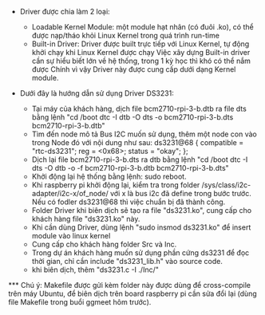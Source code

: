 - Driver được chia làm 2 loại:
    + Loadable Kernel Module: một module hạt nhân (có đuôi .ko), có thể được nạp/tháo khỏi Linux Kernel trong quá trình run-time
    + Built-in Driver: Driver được built trực tiếp với Linux Kernel, tự động khởi chạy khi Linux Kernel được chạy
Việc xây dựng Built-in driver cần sự hiểu biết lớn về hệ thống, trong 1 kỳ học thì khó có thể nắm được
Chính vì vậy Driver này được cung cấp dưới dạng Kernel module.

- Dưới đây là hướng dẫn sử dụng Driver DS3231:
    + Tại máy của khách hàng, dịch file bcm2710-rpi-3-b.dtb ra file dts bằng lệnh
        "cd /boot
	        dtc -I dtb -O dts -o bcm2710-rpi-3-b.dts bcm2710-rpi-3-b.dtb"
    + Tìm đến node mô tả Bus I2C muốn sử dụng, thêm một node con vào trong Node đó với nội dung như sau:
        ds3231@68 {
                compatible = "rtc-ds3231";
                reg = <0x68>;
                status = "okay";
        };
    + Dịch lại file bcm2710-rpi-3-b.dts ra dtb bằng lệnh
        "cd /boot
        	dtc -I dts -O dtb -o -f bcm2710-rpi-3-b.dtb bcm2710-rpi-3-b.dts"
    + Khởi động lại hệ thống bằng lệnh: sudo reboot.
    + Khi raspberry pi khởi động lại, kiểm tra trong folder /sys/class/i2c-adapter/i2c-x/of_node/
        với x là bus i2c đã define trong bước trước.
        Nếu có fodler ds3231@68 thì việc chuẩn bị đã thành công.
    + Folder Driver khi biên dịch sẽ tạo ra file "ds3231.ko", cung cấp cho khách hàng file "ds3231.ko" này.
    + Khi cần dùng Driver, dùng lệnh "sudo insmod ds3231.ko" để insert module vào linux kernel
    + Cung cấp cho khách hàng folder Src và Inc.
    + Trong dự án khách hàng muốn sử dụng phần cứng ds3231 để đọc thời gian, chỉ cần include "ds3231_lib.h" vào source code.
    + khi biên dịch, thêm "ds3231.c -I ./Inc/"

*** Chú ý:
    Makefile được gửi kèm folder này được dùng để cross-compile trên máy Ubuntu, để biên dịch trên board raspberry pi cần sửa
    đổi lại (dùng file Makefile trong buổi ggmeet hôm trước).
